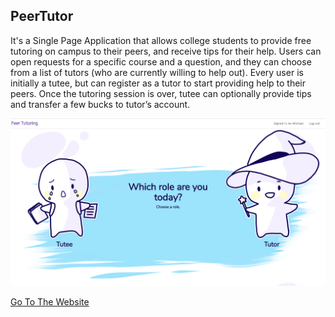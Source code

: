 ## PeerTutor

It's a Single Page Application that allows college students to provide free tutoring on campus to their peers, and receive tips for their help. Users can open requests for a specific course and a question, and they can choose from a list of tutors (who are currently willing to help out). Every user is initially a tutee, but can register as a tutor to start providing help to their peers. Once the tutoring session is over, tutee can optionally provide tips and transfer a few bucks to tutor’s account. 


![Alt text](land.png?raw=true "Optional Title")


[Go To The Website](http://54.147.235.220)
